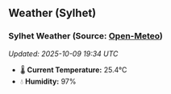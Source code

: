 ## Weather (Sylhet)

<!-- WEATHER-START -->
### Sylhet Weather (Source: [Open-Meteo](https://open-meteo.com))
_Updated: 2025-10-09 19:34 UTC_
* 🌡️ **Current Temperature:** 25.4°C
* 💧 **Humidity:** 97%
<!-- WEATHER-END -->


































































